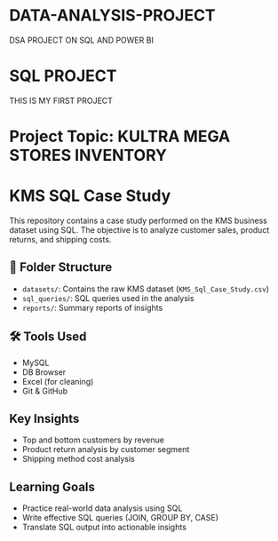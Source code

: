 # DATA-ANALYSIS-PROJECT
DSA PROJECT ON SQL AND POWER BI

# SQL PROJECT
THIS IS MY FIRST PROJECT

# Project Topic: KULTRA MEGA STORES INVENTORY

# KMS SQL Case Study

This repository contains a case study performed on the KMS business dataset using SQL. The objective is to analyze customer sales, product returns, and shipping costs.

## 📁 Folder Structure

- `datasets/`: Contains the raw KMS dataset (`KMS_Sql_Case_Study.csv`)
- `sql_queries/`: SQL queries used in the analysis
- `reports/`: Summary reports of insights

## 🛠 Tools Used

- MySQL 
- DB Browser
- Excel (for cleaning)
- Git & GitHub

##  Key Insights

- Top and bottom customers by revenue
- Product return analysis by customer segment
- Shipping method cost analysis

##  Learning Goals

- Practice real-world data analysis using SQL
- Write effective SQL queries (JOIN, GROUP BY, CASE)
- Translate SQL output into actionable insights
